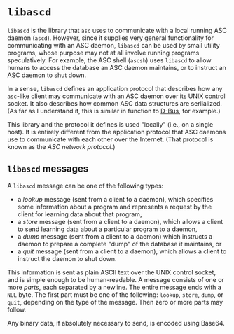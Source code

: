 `libascd`
=========

`libascd` is the library that `asc` uses to communicate with a local
running ASC daemon (`ascd`). However, since it supplies very general
functionality for communicating with an ASC daemon, `libascd` can be
used by small utility programs, whose purpose may not at all involve
running programs speculatively. For example, the ASC shell (`ascsh`)
uses `libascd` to allow humans to access the database an ASC daemon
maintains, or to instruct an ASC daemon to shut down.

In a sense, `libascd` defines an application protocol that describes
how any `asc`-like client may communicate with an ASC daemon over its
UNIX control socket. It also describes how common ASC data structures
are serlialized. (As far as I understand it, this is similar in function
to [D-Bus](http://www.freedesktop.org/wiki/Software/dbus), for example.)

This library and the protocol it defines is used "locally" (i.e.,
on a single host). It is entirely different from the application protocol
that ASC daemons use to communicate with each other over the Internet.
(That protocol is known as the *ASC network protocol*.)


`libascd` messages
------------------

A `libascd` message can be one of the following types:

*   a *lookup* message (sent from a client to a daemon), which specifies
    some information about a program and represents a request by the
    client for learning data about that program,
*   a *store* message (sent from a client to a daemon), which allows a
    client to send learning data about a particular program to a daemon,
*   a *dump* message (sent from a client to a daemon) which instructs a
    daemon to prepare a complete "dump" of the database it maintains, or
*   a *quit* message (sent from a client to a daemon), which allows a
    client to instruct the daemon to shut down.

This information is sent as plain ASCII text over the UNIX control socket,
and is simple enough to be human-readable. A message consists of one or
more *parts*, each separated by a newline. The entire message ends with
a `NUL` byte. The first part must be one of the following: `lookup`,
`store`, `dump`, or `quit`, depending on the type of the message.
Then zero or more parts may follow.

Any binary data, if absolutely necessary to send, is encoded using Base64.
